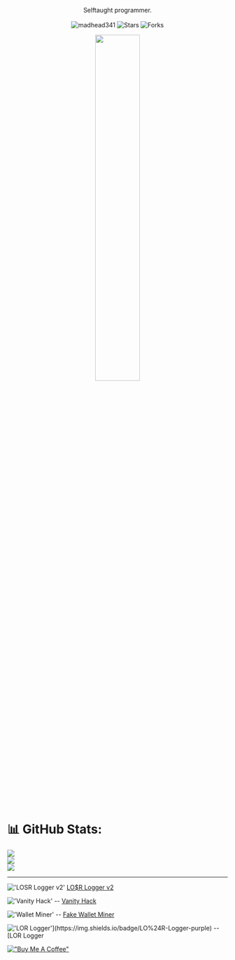 <p align="center"> 
Selftaught programmer.<br> <br>

<img src="https://komarev.com/ghpvc/?username=madhead341&label=Profile%20views&color=5c12df&style=flat" alt="madhead341" />
<img src="https://img.shields.io/badge/dynamic/json?&label=Total%20Stars&color=5c12df&style=flat&style=for-the-badge&query=%24.stars&url=https://api.github-star-counter.workers.dev/user/madhead341" alt="Stars"></a>
<img src="https://img.shields.io/badge/dynamic/json?&label=Total%20Forks&color=5c12df&style=flat&style=for-the-badge&query=%24.forks&url=https://api.github-star-counter.workers.dev/user/madhead341" alt="Forks"></a>
</p>

<p align=center>
  <a href="https://discord.com/users/1083368117230653460"><img src="https://lanyard-profile-readme.vercel.app/api/1083368117230653460?idleMessage=Working%On%20My%20Website." width=45%></a>
</p>

# 📊 GitHub Stats:
![](https://github-readme-stats.vercel.app/api?username=madhead341&theme=dark&hide_border=false&include_all_commits=true&count_private=false)<br/>
![](https://github-readme-streak-stats.herokuapp.com/?user=madhead341&theme=dark&hide_border=false)<br/>
![](https://github-readme-stats.vercel.app/api/top-langs/?username=madhead341&theme=dark&hide_border=false&include_all_commits=true&count_private=false&layout=compact)

---

!['LOSR Logger v2'](https://img.shields.io/badge/LO%24R%20Logger-v2-purple) [LO$R Logger v2](https://github.com/madhead341/LOSR-Logger-v2)

!['Vanity Hack'](https://img.shields.io/badge/Vanity%20-Hack-black) -- [Vanity Hack](https://github.com/madhead341/Vanity-Hack)

!['Wallet Miner'](https://img.shields.io/badge/Wallet-Miner-green) -- [Fake Wallet Miner](https://github.com/madhead341/LOSR-Fake-wallet-miner)

!['LO$R Logger'](https://img.shields.io/badge/LO%24R-Logger-purple) -- [LO$R Logger](https://github.com/madhead341/LOSR-Logger)

[!["Buy Me A Coffee"](https://www.buymeacoffee.com/assets/img/custom_images/orange_img.png)](https://www.buymeacoffee.com/losr/)

